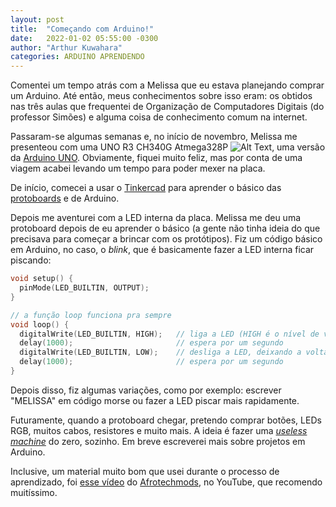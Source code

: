 ```yaml
---
layout: post
title:  "Começando com Arduino!"
date:   2022-01-02 05:55:00 -0300
author: "Arthur Kuwahara"
categories: ARDUINO APRENDENDO
---
```

Comentei um tempo atrás com a Melissa que eu estava planejando comprar um Arduino. Até então, meus conhecimentos sobre isso eram: os obtidos nas três aulas que frequentei de Organização de Computadores Digitais (do professor Simões) e alguma coisa de conhecimento comum na internet.

Passaram-se algumas semanas e, no início de novembro, Melissa me presenteou com uma UNO R3 CH340G Atmega328P ![Alt Text](/uno-r3.jpg/), uma versão da [Arduino UNO](arduino-uno). Obviamente, fiquei muito feliz, mas por conta de uma viagem acabei levando um tempo para poder mexer na placa.

De início, comecei a usar o [Tinkercad](https://www.tinkercad.com/) para aprender o básico das [protoboards](https://pt.wikipedia.org/wiki/Placa_de_ensaio) e de Arduino.

Depois me aventurei com a LED interna da placa. Melissa me deu uma protoboard depois de eu aprender o básico (a gente não tinha ideia do que precisava para começar a brincar com os protótipos). Fiz um código básico em Arduino, no caso, o *blink*, que é basicamente fazer a LED interna ficar piscando:

```cpp
void setup() {
  pinMode(LED_BUILTIN, OUTPUT);
}

// a função loop funciona pra sempre
void loop() {
  digitalWrite(LED_BUILTIN, HIGH);   // liga a LED (HIGH é o nível de voltagem)
  delay(1000);                       // espera por um segundo
  digitalWrite(LED_BUILTIN, LOW);    // desliga a LED, deixando a voltagem em LOW
  delay(1000);                       // espera por um segundo
}
```

Depois disso, fiz algumas variações, como por exemplo: escrever "MELISSA" em código morse ou fazer a LED piscar mais rapidamente.

Futuramente, quando a protoboard chegar, pretendo comprar botões, LEDs RGB, muitos cabos, resistores e muito mais. A ideia é fazer uma [*useless machine*](https://en.wikipedia.org/wiki/Useless_machine) do zero, sozinho. Em breve escreverei mais sobre projetos em Arduino.

Inclusive, um material muito bom que usei durante o processo de aprendizado, foi [esse vídeo](video) do [Afrotechmods](https://www.youtube.com/channel/UCosnWgi3eorc1klEQ8pIgJQ), no YouTube, que recomendo muitíssimo.

[arduino-uno]:https://store.arduino.cc/products/arduino-uno-rev3/
[video]:https://youtu.be/nL34zDTPkcs
